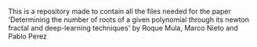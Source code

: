 This is a repository made to contain all the files needed for the paper 'Determining the number of roots of a given polynomial through
its newton fractal and deep-learning techniques' by Roque Mula, Marco Nieto and Pablo Perez
